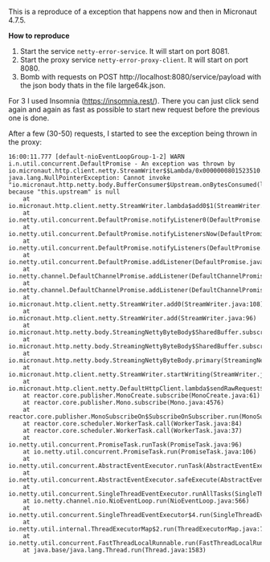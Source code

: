 This is a reproduce of a exception that happens now and then in Micronaut 4.7.5.

**How to reproduce**
1. Start the service `netty-error-service`. It will start on port 8081.
2. Start the proxy service `netty-error-proxy-client`. It will start on port 8080.
3. Bomb with requests on POST http://localhost:8080/service/payload with the json body thats in the file large64k.json.

For 3 I used Insomnia (https://insomnia.rest/). There you can just click send again and again as fast as possible to start new request before the previous one is done.

After a few (30-50) requests, I started to see the exception being thrown in the proxy:
```
16:00:11.777 [default-nioEventLoopGroup-1-2] WARN  i.n.util.concurrent.DefaultPromise - An exception was thrown by io.micronaut.http.client.netty.StreamWriter$$Lambda/0x0000000801523510.operationComplete()
java.lang.NullPointerException: Cannot invoke "io.micronaut.http.netty.body.BufferConsumer$Upstream.onBytesConsumed(long)" because "this.upstream" is null
	at io.micronaut.http.client.netty.StreamWriter.lambda$add0$1(StreamWriter.java:112)
	at io.netty.util.concurrent.DefaultPromise.notifyListener0(DefaultPromise.java:590)
	at io.netty.util.concurrent.DefaultPromise.notifyListenersNow(DefaultPromise.java:557)
	at io.netty.util.concurrent.DefaultPromise.notifyListeners(DefaultPromise.java:492)
	at io.netty.util.concurrent.DefaultPromise.addListener(DefaultPromise.java:185)
	at io.netty.channel.DefaultChannelPromise.addListener(DefaultChannelPromise.java:95)
	at io.netty.channel.DefaultChannelPromise.addListener(DefaultChannelPromise.java:30)
	at io.micronaut.http.client.netty.StreamWriter.add0(StreamWriter.java:108)
	at io.micronaut.http.client.netty.StreamWriter.add(StreamWriter.java:96)
	at io.micronaut.http.netty.body.StreamingNettyByteBody$SharedBuffer.subscribe0(StreamingNettyByteBody.java:348)
	at io.micronaut.http.netty.body.StreamingNettyByteBody$SharedBuffer.subscribe(StreamingNettyByteBody.java:326)
	at io.micronaut.http.netty.body.StreamingNettyByteBody.primary(StreamingNettyByteBody.java:92)
	at io.micronaut.http.client.netty.StreamWriter.startWriting(StreamWriter.java:64)
	at io.micronaut.http.client.netty.DefaultHttpClient.lambda$sendRawRequest$48(DefaultHttpClient.java:1779)
	at reactor.core.publisher.MonoCreate.subscribe(MonoCreate.java:61)
	at reactor.core.publisher.Mono.subscribe(Mono.java:4576)
	at reactor.core.publisher.MonoSubscribeOn$SubscribeOnSubscriber.run(MonoSubscribeOn.java:126)
	at reactor.core.scheduler.WorkerTask.call(WorkerTask.java:84)
	at reactor.core.scheduler.WorkerTask.call(WorkerTask.java:37)
	at io.netty.util.concurrent.PromiseTask.runTask(PromiseTask.java:96)
	at io.netty.util.concurrent.PromiseTask.run(PromiseTask.java:106)
	at io.netty.util.concurrent.AbstractEventExecutor.runTask(AbstractEventExecutor.java:173)
	at io.netty.util.concurrent.AbstractEventExecutor.safeExecute(AbstractEventExecutor.java:166)
	at io.netty.util.concurrent.SingleThreadEventExecutor.runAllTasks(SingleThreadEventExecutor.java:472)
	at io.netty.channel.nio.NioEventLoop.run(NioEventLoop.java:566)
	at io.netty.util.concurrent.SingleThreadEventExecutor$4.run(SingleThreadEventExecutor.java:997)
	at io.netty.util.internal.ThreadExecutorMap$2.run(ThreadExecutorMap.java:74)
	at io.netty.util.concurrent.FastThreadLocalRunnable.run(FastThreadLocalRunnable.java:30)
	at java.base/java.lang.Thread.run(Thread.java:1583)
```
